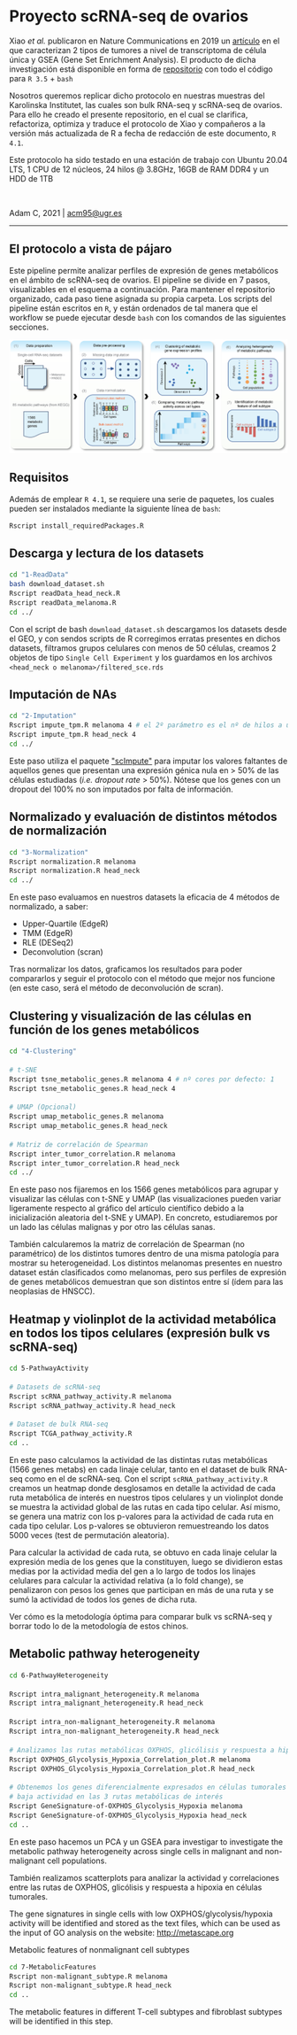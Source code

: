 # Proyecto scRNA-seq de ovarios

Xiao _et al._ publicaron en Nature Communications en 2019 un [artículo](https://www.nature.com/articles/s41467-019-11738-0) en el que caracterizan 2 tipos de tumores a nivel de transcriptoma de célula única y GSEA (Gene Set Enrichment Analysis). El producto de dicha investigación está disponible en forma de [repositorio](https://github.com/LocasaleLab/Single-Cell-Metabolic-Landscape) con todo el código para `R 3.5` + `bash`

Nosotros queremos replicar dicho protocolo en nuestras muestras del Karolinska Institutet, las cuales son bulk RNA-seq y scRNA-seq de ovarios. Para ello he creado el presente repositorio, en el cual se clarifica, refactoriza, optimiza y traduce el protocolo de Xiao y compañeros a la versión más actualizada de R a fecha de redacción de este documento, `R 4.1`.

Este protocolo ha sido testado en una estación de trabajo con Ubuntu 20.04 LTS, 1 CPU de 12 núcleos, 24 hilos @ 3.8GHz, 16GB de RAM DDR4 y un HDD de 1TB

<br>

Adam C, 2021 | acm95@ugr.es

------------

## El protocolo a vista de pájaro

Este pipeline permite analizar perfiles de expresión de genes metabólicos en el ámbito de scRNA-seq de ovarios. El pipeline se divide en 7 pasos, visualizables en el esquema a continuación. Para mantener el repositorio organizado, cada paso tiene asignada su propia carpeta. Los scripts del pipeline están escritos en `R`, y están ordenados de tal manera que el workflow se puede ejecutar desde `bash` con los comandos de las siguientes secciones.

![Esquema del pipeline para análisis de datos scRNA-seq](pipeline.png)



## Requisitos

Además de emplear `R 4.1`, se requiere una serie de paquetes, los cuales pueden ser instalados mediante la siguiente línea de `bash`:

``` bash
Rscript install_requiredPackages.R 
```

## Descarga y lectura de los datasets

``` bash
cd "1-ReadData"
bash download_dataset.sh
Rscript readData_head_neck.R
Rscript readData_melanoma.R
cd ../
```

Con el script de bash `download_dataset.sh` descargamos los datasets desde el GEO, y con sendos scripts de R corregimos erratas presentes en dichos datasets, filtramos grupos celulares con menos de 50 células, creamos 2 objetos de tipo `Single Cell Experiment` y los guardamos en los archivos `<head_neck o melanoma>/filtered_sce.rds` 

## Imputación de NAs

``` bash
cd "2-Imputation"
Rscript impute_tpm.R melanoma 4 # el 2º parámetro es el nº de hilos a usar para el imputado, por defecto es 1
Rscript impute_tpm.R head_neck 4
cd ../
```

Este paso utiliza el paquete ["scImpute"](https://github.com/Vivianstats/scImpute) para imputar los valores faltantes de aquellos genes que presentan una expresión génica nula en > 50% de las células estudiadas (_i.e. dropout rate_ > 50%). Nótese que los genes con un dropout del 100% no son imputados por falta de información.

## Normalizado y evaluación de distintos métodos de normalización

``` bash
cd "3-Normalization"
Rscript normalization.R melanoma
Rscript normalization.R head_neck
cd ../
```

En este paso evaluamos en nuestros datasets la eficacia de 4 métodos de normalizado, a saber:
* Upper-Quartile (EdgeR)
* TMM (EdgeR)
* RLE (DESeq2)
* Deconvolution (scran)

Tras normalizar los datos, graficamos los resultados para poder compararlos y seguir el protocolo con el método que mejor nos funcione (en este caso, será el método de deconvolución de scran).

## Clustering y visualización de las células en función de los genes metabólicos

``` bash
cd "4-Clustering"

# t-SNE
Rscript tsne_metabolic_genes.R melanoma 4 # nº cores por defecto: 1
Rscript tsne_metabolic_genes.R head_neck 4

# UMAP (Opcional)
Rscript umap_metabolic_genes.R melanoma
Rscript umap_metabolic_genes.R head_neck

# Matriz de correlación de Spearman
Rscript inter_tumor_correlation.R melanoma
Rscript inter_tumor_correlation.R head_neck
cd ../
```

En este paso nos fijaremos en los 1566 genes metabólicos para agrupar y visualizar las células con t-SNE y UMAP (las visualizaciones pueden variar ligeramente respecto al gráfico del artículo científico debido a la inicialización aleatoria del t-SNE y UMAP). En concreto, estudiaremos por un lado las células malignas y por otro las células sanas. 

También calcularemos la matriz de correlación de Spearman (no paramétrico) de los distintos tumores dentro de una misma patología para mostrar su heterogeneidad. Los distintos melanomas presentes en nuestro dataset están clasificados como melanomas, pero sus perfiles de expresión de genes metabólicos demuestran que son distintos entre sí (ídem para las neoplasias de HNSCC).


## Heatmap y violinplot de la actividad metabólica en todos los tipos celulares (expresión bulk vs scRNA-seq)

``` bash
cd 5-PathwayActivity

# Datasets de scRNA-seq
Rscript scRNA_pathway_activity.R melanoma
Rscript scRNA_pathway_activity.R head_neck

# Dataset de bulk RNA-seq
Rscript TCGA_pathway_activity.R
cd ..
```

En este paso calculamos la actividad de las distintas rutas metabólicas (1566 genes metabs) en cada linaje celular, tanto en el dataset de bulk RNA-seq como en el de scRNA-seq.
Con el script `scRNA_pathway_activity.R` creamos un heatmap donde desglosamos en detalle la actividad de cada ruta metabólica de interés en nuestros tipos celulares y un violinplot donde se muestra la actividad global de las rutas en cada tipo celular. Así mismo, se genera una matriz con los p-valores para la actividad de cada ruta en cada tipo celular. Los p-valores se obtuvieron remuestreando los datos 5000 veces (test de permutación aleatoria).

Para calcular la actividad de cada ruta, se obtuvo en cada linaje celular la expresión media de los genes que la constituyen, luego se dividieron estas medias por la actividad media del gen a lo largo de todos los linajes celulares para calcular la actividad relativa (a lo fold change), se penalizaron con pesos los genes que participan en más de una ruta y se sumó la actividad de todos los genes de dicha ruta. 

Ver cómo es la metodología óptima para comparar bulk vs scRNA-seq y borrar todo lo de la metodología de estos chinos.


## Metabolic pathway heterogeneity

``` bash
cd 6-PathwayHeterogeneity

Rscript intra_malignant_heterogeneity.R melanoma
Rscript intra_malignant_heterogeneity.R head_neck

Rscript intra_non-malignant_heterogeneity.R melanoma
Rscript intra_non-malignant_heterogeneity.R head_neck

# Analizamos las rutas metabólicas OXPHOS, glicólisis y respuesta a hipoxia
Rscript OXPHOS_Glycolysis_Hypoxia_Correlation_plot.R melanoma
Rscript OXPHOS_Glycolysis_Hypoxia_Correlation_plot.R head_neck

# Obtenemos los genes diferencialmente expresados en células tumorales con 
# baja actividad en las 3 rutas metabólicas de interés
Rscript GeneSignature-of-OXPHOS_Glycolysis_Hypoxia melanoma
Rscript GeneSignature-of-OXPHOS_Glycolysis_Hypoxia head_neck
cd ..
```

En este paso hacemos un PCA y un GSEA para investigar to investigate the metabolic pathway heterogeneity across single cells in malignant and non-malignant cell populations.

También realizamos scatterplots para analizar la actividad y correlaciones entre las rutas de OXPHOS, glicólisis y respuesta a hipoxia en células tumorales. 

The gene signatures in single cells with low OXPHOS/glycolysis/hypoxia activity will be identified and stored as the text files, which can be used as the input of GO analysis on the website: http://metascape.org

Metabolic features of nonmalignant cell subtypes


``` bash
cd 7-MetabolicFeatures
Rscript non-malignant_subtype.R melanoma
Rscript non-malignant_subtype.R head_neck
cd ..
```
The metabolic features in different T-cell subtypes and fibroblast subtypes will be identified in this step. 

